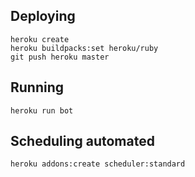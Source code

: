 
## Deploying 

    heroku create
    heroku buildpacks:set heroku/ruby
    git push heroku master

## Running

    heroku run bot

## Scheduling automated

    heroku addons:create scheduler:standard
